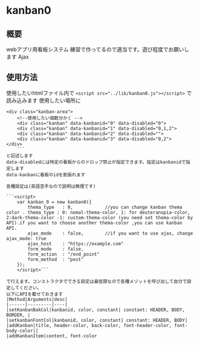 # kanban0
## 概要
webアプリ用看板システム
練習で作ってるので適当です。遊び程度でお願いします
Ajax

## 使用方法
使用したいhtmlファイル内で
```<script src="../lib/kanban0.js"></script>```
で読み込みます
使用したい場所に
```
<div class="kanban-area">
    <!--使用したい個数分かく -->
    <div class="kanban" data-kanbanid="0" data-disabled="0">
    <div class="kanban" data-kanbanid="1" data-disabled="0,1,2">
    <div class="kanban" data-kanbanid="2" data-disabled="">
    <div class="kanban" data-kanbanid="3" data-disabled="0,2">
</div>
    ```
と記述します
data-disabledには特定の看板からのドロップ禁止が指定できます。指定はkanbanidで指定します
data-kanbanに看板のidを割振れます

各種設定は(英語苦手なので説明は無理です)

```<script>
    var kanban_0 = new kanban0({
        thema_type   : 0,            //you can change kanban thema color . thema_type : 0: nomal-thema-color, 1: for deuteranopia-color, 2:dark-thema-color -1: custom-thema-color (you need set thema-color by API).if you want to choose another thema-color ,you can use kanban API.
        ajax_mode    : false,        //if you want to use ajax, change ajax_mode: true
        ajax_host    : "https://example.com"
        form_mode    : false,
        form_action  : "/end_point"
        form_method  : "post"
    });
    </script>```

で行えます。コンストラクタでできる設定は最低限なので各種メゾットを呼び出して自分で設定してください。
以下にAPIを載せておきます
|Method|Arguments|desc|
|------|---------|----|
|setKanbanBakCol|kanbanid, color, constant| constant: HEADER, BODY, BORDER, |
|setkanbanFontCol|kanbanid, color, constant| constant: HEADER, BODY|
|addKanban|title, header-color, back-color, font-header-color, font-body-color||
|addKanbanItem|content, font-color

    
